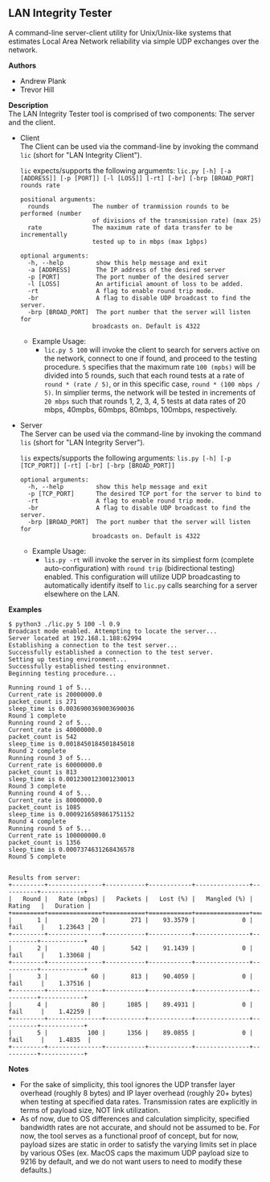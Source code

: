 **LAN Integrity Tester**
----
  A command-line server-client utility for Unix/Unix-like systems that estimates Local Area Network reliability via simple UDP exchanges over the network.

**Authors**  
  * Andrew Plank  
  * Trevor Hill
  
**Description**  
The LAN Integrity Tester tool is comprised of two components: The server and the client.  

  * Client  
    The Client can be used via the command-line by invoking the command `lic` (short for "LAN Integrity Client").   
    
    `lic` expects/supports the following arguments: `lic.py [-h] [-a [ADDRESS]] [-p [PORT]] [-l [LOSS]] [-rt] [-br] [-brp [BROAD_PORT] rounds rate`
    
    ```
    positional arguments:
      rounds            The number of tranmission rounds to be performed (number
                        of divisions of the transmission rate) (max 25)
      rate              The maximum rate of data transfer to be incrementally
                        tested up to in mbps (max 1gbps)
 
    optional arguments:
      -h, --help         show this help message and exit
      -a [ADDRESS]       The IP address of the desired server
      -p [PORT]          The port number of the desired server
      -l [LOSS]          An artificial amount of loss to be added.
      -rt                A flag to enable round trip mode.
      -br                A flag to disable UDP broadcast to find the server.
      -brp [BROAD_PORT]  The port number that the server will listen for
                        broadcasts on. Default is 4322
    ```

    * Example Usage:  
      * `lic.py 5 100` will invoke the client to search for servers active on the network, connect to one if found, and proceed to the testing procedure. `5` specifies that the maximum rate `100 (mpbs)` will be divided into 5 rounds, such that each round tests at a rate of `round * (rate / 5)`, or in this specific case, `round * (100 mbps / 5)`. In simplier terms, the network will be tested in increments of `20 mbps` such that rounds 1, 2, 3, 4, 5 tests at data rates of 20 mbps, 40mpbs, 60mbps, 80mbps, 100mbps, respectively. 
  
  * Server  
    The Server can be used via the command-line by invoking the command `lis` (short for "LAN Integrity Server").  
    
    `lis` expects/supports the following arguments: `lis.py [-h] [-p [TCP_PORT]] [-rt] [-br] [-brp [BROAD_PORT]]`
    ```
    optional arguments:
      -h, --help         show this help message and exit
      -p [TCP_PORT]      The desired TCP port for the server to bind to
      -rt                A flag to enable round trip mode.
      -br                A flag to disable UDP broadcast to find the server.
      -brp [BROAD_PORT]  The port number that the server will listen for
                        broadcasts on. Default is 4322
    ```

    * Example Usage:
      * `lis.py -rt` will invoke the server in its simpliest form (complete auto-configuration) with `round trip` (bidirectional testing) enabled. This configuration will utilize UDP broadcasting to automatically identify itself to `lic.py` calls searching for a server elsewhere on the LAN. 

**Examples**
```
$ python3 ./lic.py 5 100 -l 0.9
Broadcast mode enabled. Attempting to locate the server...
Server located at 192.168.1.188:62994
Establishing a connection to the test server...
Successfully established a connection to the test server.
Setting up testing environment...
Successfully established testing environmnet.
Beginning testing procedure...

Running round 1 of 5...
Current_rate is 20000000.0
packet_count is 271
sleep_time is 0.0036900369003690036
Round 1 complete
Running round 2 of 5...
Current_rate is 40000000.0
packet_count is 542
sleep_time is 0.0018450184501845018
Round 2 complete
Running round 3 of 5...
Current_rate is 60000000.0
packet_count is 813
sleep_time is 0.0012300123001230013
Round 3 complete
Running round 4 of 5...
Current_rate is 80000000.0
packet_count is 1085
sleep_time is 0.0009216589861751152
Round 4 complete
Running round 5 of 5...
Current_rate is 100000000.0
packet_count is 1356
sleep_time is 0.0007374631268436578
Round 5 complete


Results from server:
+---------+---------------+-----------+------------+---------------+----------+------------+
|   Round |   Rate (mbps) |   Packets |   Lost (%) |   Mangled (%) | Rating   |   Duration |
+=========+===============+===========+============+===============+==========+============+
|       1 |            20 |       271 |    93.3579 |             0 | fail     |    1.23643 |
+---------+---------------+-----------+------------+---------------+----------+------------+
|       2 |            40 |       542 |    91.1439 |             0 | fail     |    1.33068 |
+---------+---------------+-----------+------------+---------------+----------+------------+
|       3 |            60 |       813 |    90.4059 |             0 | fail     |    1.37516 |
+---------+---------------+-----------+------------+---------------+----------+------------+
|       4 |            80 |      1085 |    89.4931 |             0 | fail     |    1.42259 |
+---------+---------------+-----------+------------+---------------+----------+------------+
|       5 |           100 |      1356 |    89.0855 |             0 | fail     |    1.4835  |
+---------+---------------+-----------+------------+---------------+----------+------------+
```

**Notes**
*  For the sake of simplicity, this tool ignores the UDP transfer layer overhead (roughly 8 bytes) and IP layer overhead (roughly 20+ bytes) when testing at specified data rates. Transmission rates are explicitly in terms of payload size, NOT link utilization.
*  As of now, due to OS differences and calculation simplicity, specified bandwidth rates are not accurate, and should not be assumed to be. For now, the tool serves as a functional proof of concept, but for now, payload sizes are static in order to satisfy the varying limits set in place by various OSes (ex. MacOS caps the maximum UDP payload size to 9216 by default, and we do not want users to need to modify these defaults.)